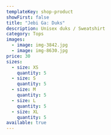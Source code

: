 ```yaml
---
templateKey: shop-product
showFirst: false
title: "Jebi Ga: Duks"
description: Unisex duks / Sweatshirt
category: Tops
images:
  - image: img-3842.jpg
  - image: img-8630.jpg
price: 30
sizes:
  - size: XS
    quantity: 5
  - size: S
    quantity: 5
  - size: M
    quantity: 5
  - size: L
    quantity: 5
  - size: XL
    quantity: 5
available: true
---
```

